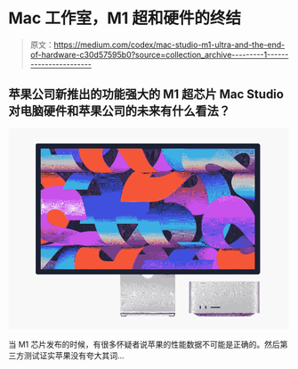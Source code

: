 # Mac 工作室，M1 超和硬件的终结

> 原文：<https://medium.com/codex/mac-studio-m1-ultra-and-the-end-of-hardware-c30d57595b0?source=collection_archive---------1----------------------->

## 苹果公司新推出的功能强大的 M1 超芯片 Mac Studio 对电脑硬件和苹果公司的未来有什么看法？

![](img/8c1cdb2edc7a161f8ca49796727bd0d6.png)

当 M1 芯片发布的时候，有很多怀疑者说苹果的性能数据不可能是正确的。然后第三方测试证实苹果没有夸大其词…